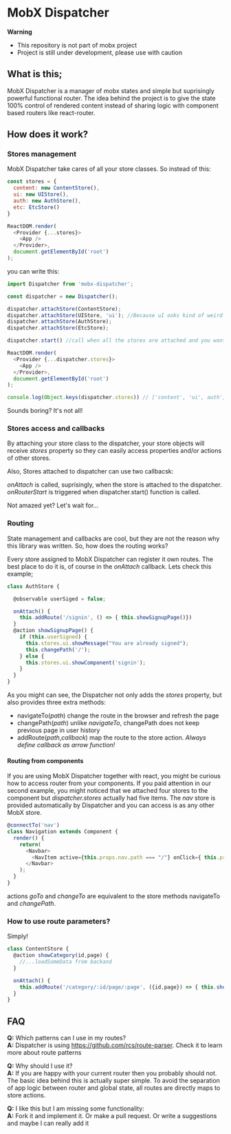 # MobX Dispatcher

**Warning**

- This repository is not part of mobx project
- Project is still under development, please use with caution

## What is this;

MobX Dispatcher is a manager of mobx states and simple but suprisingly powerful functional router. The idea behind the project is to give the state 100% control of rendered content instead of sharing logic with component based routers like react-router.

## How does it work?

### Stores management

MobX Dispatcher take cares of all your store classes. So instead of this:

```javascript
const stores = {
  content: new ContentStore(),
  ui: new UIStore(),
  auth: new AuthStore(),
  etc: EtcStore()
}

ReactDOM.render(
  <Provider {...stores}>
    <App />
  </Provider>,
  document.getElementById('root')
);
```

you can write this:

```javascript
import Dispatcher from 'mobx-dispatcher';

const dispatcher = new Dispatcher();

dispatcher.attachStore(ContentStore);
dispatcher.attachStore(UIStore, 'ui'); //Because uI ooks kind of weird
dispatcher.attachStore(AuthStore);
dispatcher.attachStore(EtcStore);

dispatcher.start() //call when all the stores are attached and you want to render initial page

ReactDOM.render(
  <Provider {...dispatcher.stores}>
    <App />
  </Provider>,
  document.getElementById('root')
);

console.log(Object.keys(dispatcher.stores)) // ['content', 'ui', auth', 'etc', 'nav']
```

Sounds boring? It's not all!

### Stores access and callbacks

By attaching your store class to the dispatcher, your store objects will receive _stores_ property so they can easily access  properties and/or actions of other stores.

Also, Stores attached to dispatcher can use two callbacsk:

_onAttach_ is called, suprisingly, when the store is attached to the dispatcher.
_onRouterStart_ is triggered when dispatcher.start() function is called.

Not amazed yet? Let's wait for...

### Routing

State management and callbacks are cool, but they are not the reason why this library was written. So, how does the routing works? 

Every store assigned to MobX Dispatcher can register it own routes. The best place to do it is, of course in the _onAttach_ callback. Lets check this example;

```javascript
class AuthStore {

  @observable userSiged = false;

  onAttach() {
    this.addRoute('/signin', () => { this.showSignupPage()})
  }
  @action showSignupPage() {
    if (this.userSigned) {
      this.stores.ui.showMessage("You are already signed");
      this.changePath('/');
    } else {
      this.stores.ui.showComponent('signin');
    }
  }
}
```

As you might can see, the Dispatcher not only adds the _stores_ property, but also provides three extra methods:

- navigateTo(_path_) change the route in the browser and refresh the page
- changePath(_path_) unlike _navigateTo_, changePath does not keep previous page in user history
- addRoute(_path_,_callback_) map the route to the store action. *Always define callback as arrow function!*

#### Routing from components

If you are using MobX Dispatcher together with react, you might be curious how to access router from your components. If you paid attention in our second example, you might noticed that we attached four stores to the component but _dispatcher.stores_ actually had five items. The _nav_ store is provided automatically by Dispatcher and you can access is as any other MobX store.

```javascript
@connectTo('nav')
class Navigation extends Component {
  render() {
    return(
      <Navbar>
        <NavItem active={this.props.nav.path === "/"} onClick={ this.props.nav.goTo("/")}>Home</NavItem>
      </Navbar>
    );
  }
}
```
actions _goTo_ and _changeTo_ are equivalent to the store methods navigateTo and _changePath_.

### How to use route parameters?

Simply!

```javascript
class ContentStore {
  @action showCategory(id,page) {
    //...loadSomeData from backand
  }

  onAttach() {
    this.addRoute('/category/:id/page/:page', ({id,page}) => { this.showCategory(id,page)}
  }
}
```

## FAQ

**Q:** Which patterns can I use in my routes?  
**A:** Dispatcher is using https://github.com/rcs/route-parser. Check it to learn more about route patterns

**Q:** Why should I use it?  
**A:** If you are happy with your current router then you probably should not. The basic idea behind this is actually super simple. To avoid the separation of app logic between router and global state, all routes are directly maps to store actions.

**Q:** I like this but I am missing some functionality:  
**A:** Fork it and implement it. Or make a pull request. Or write a suggestions and maybe I can really add it

